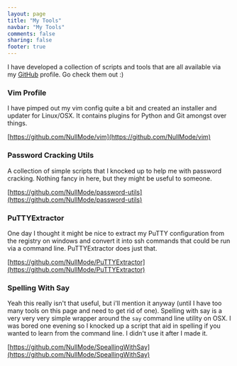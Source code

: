 ```yaml
---
layout: page
title: "My Tools"
navbar: "My Tools"
comments: false
sharing: false
footer: true
---
```


I have developed a collection of scripts and tools that are all available via my [GitHub](https://github.com/NullMode/vim) profile. Go check them out :)

### Vim Profile

I have pimped out my vim config quite a bit and created an installer and updater for Linux/OSX. It contains plugins for Python and Git amongst over things. 

[https://github.com/NullMode/vim](https://github.com/NullMode/vim)


### Password Cracking Utils

A collection of simple scripts that I knocked up to help me with password cracking. Nothing fancy in here, but they might be useful to someone.

[https://github.com/NullMode/password-utils](https://github.com/NullMode/password-utils)

### PuTTYExtractor
One day I thought it might be nice to extract my PuTTY configuration from the registry on windows and convert it into ssh commands that could be run via a command line. PuTTYExtractor does just that.

<TODO show example> 

[https://github.com/NullMode/PuTTYExtractor](https://github.com/NullMode/PuTTYExtractor)


### Spelling With Say

Yeah this really isn't that useful, but i'll mention it anyway (until I have too many tools on this page and need to get rid of one). Spelling with say is a very very very simple wrapper around the `say` command line utility on OSX. I was bored one evening so I knocked up a script that aid in spelling if you wanted to learn from the command line. I didn't use it after I made it.

[https://github.com/NullMode/SpeallingWithSay](https://github.com/NullMode/SpeallingWithSay)
